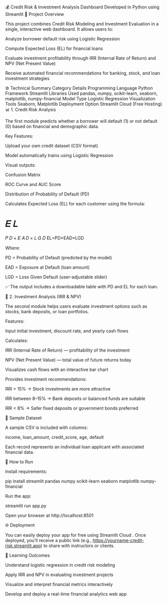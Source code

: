 
💰 Credit Risk & Investment Analysis Dashboard
Developed in Python using Streamlit
🧠 Project Overview

This project combines Credit Risk Modeling and Investment Evaluation in a single, interactive web dashboard.
It allows users to:

Analyze borrower default risk using Logistic Regression

Compute Expected Loss (EL) for financial loans

Evaluate investment profitability through IRR (Internal Rate of Return) and NPV (Net Present Value)

Receive automated financial recommendations for banking, stock, and loan investment strategies

⚙️ Technical Summary
Category	Details
Programming Language	Python
Framework	Streamlit
Libraries Used	pandas, numpy, scikit-learn, seaborn, matplotlib, numpy-financial
Model Type	Logistic Regression
Visualization Tools	Seaborn, Matplotlib
Deployment Option	Streamlit Cloud (Free Hosting)
📊 1. Credit Risk Analysis

The first module predicts whether a borrower will default (1) or not default (0) based on financial and demographic data.

Key Features:

Upload your own credit dataset (CSV format)

Model automatically trains using Logistic Regression

Visual outputs:

Confusion Matrix

ROC Curve and AUC Score

Distribution of Probability of Default (PD)

Calculates Expected Loss (EL) for each customer using the formula:

𝐸
𝐿
=
𝑃
𝐷
×
𝐸
𝐴
𝐷
×
𝐿
𝐺
𝐷
EL=PD×EAD×LGD

Where:

PD = Probability of Default (predicted by the model)

EAD = Exposure at Default (loan amount)

LGD = Loss Given Default (user-adjustable slider)

✅ The output includes a downloadable table with PD and EL for each loan.

💼 2. Investment Analysis (IRR & NPV)

The second module helps users evaluate investment options such as stocks, bank deposits, or loan portfolios.

Features:

Input initial investment, discount rate, and yearly cash flows

Calculates:

IRR (Internal Rate of Return) — profitability of the investment

NPV (Net Present Value) — total value of future returns today

Visualizes cash flows with an interactive bar chart

Provides investment recommendations:

IRR > 15% → Stock investments are more attractive

IRR between 8–15% → Bank deposits or balanced funds are suitable

IRR < 8% → Safer fixed deposits or government bonds preferred

🧮 Sample Dataset

A sample CSV is included with columns:

income, loan_amount, credit_score, age, default


Each record represents an individual loan applicant with associated financial data.

🚀 How to Run

Install requirements:

pip install streamlit pandas numpy scikit-learn seaborn matplotlib numpy-financial


Run the app:

streamlit run app.py


Open your browser at http://localhost:8501

🌐 Deployment

You can easily deploy your app for free using Streamlit Cloud
.
Once deployed, you’ll receive a public link (e.g., https://yourname-credit-risk.streamlit.app) to share with instructors or clients.

🎯 Learning Outcomes

Understand logistic regression in credit risk modeling

Apply IRR and NPV in evaluating investment projects

Visualize and interpret financial metrics interactively

Develop and deploy a real-time financial analytics web app

